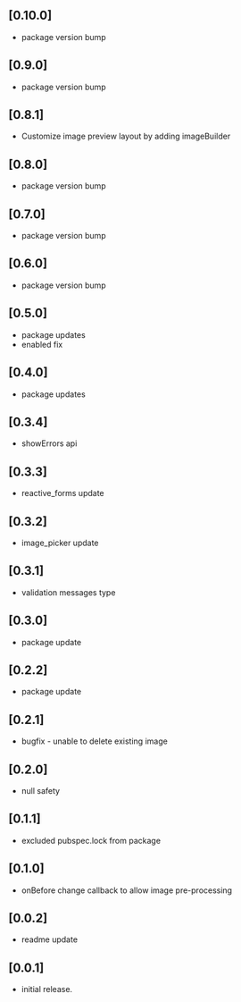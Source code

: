 ## [0.10.0]
* package version bump

## [0.9.0]
* package version bump

## [0.8.1]
* Customize image preview layout by adding imageBuilder

## [0.8.0]
* package version bump

## [0.7.0]
* package version bump

## [0.6.0]
* package version bump

## [0.5.0]
* package updates
* enabled fix

## [0.4.0]
* package updates

## [0.3.4]
* showErrors api

## [0.3.3]
* reactive_forms update

## [0.3.2]
* image_picker update

## [0.3.1]
* validation messages type

## [0.3.0]
* package update

## [0.2.2]
* package update

## [0.2.1]
* bugfix - unable to delete existing image

## [0.2.0]
* null safety

## [0.1.1]
* excluded pubspec.lock from package

## [0.1.0]
* onBefore change callback to allow image pre-processing

## [0.0.2]
* readme update

## [0.0.1]
* initial release.
